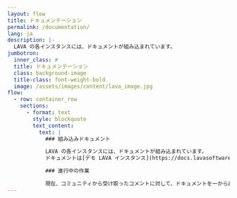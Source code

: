 ```yaml
---
layout: flow
title: ドキュメンテーション
permalink: /documentation/
lang: ja
description: |-
  LAVA の各インスタンスには、ドキュメントが組み込まれています。
jumbotron:
  inner_class: #
  title: ドキュメンテーション
  class: background-image
  title-class: font-weight-bold
  image: /assets/images/content/lava_image.jpg
flow:
  - row: container_row
    sections:
      - format: text
        style: blockquote
        text_content:
          text: |
            ### 組み込みドキュメント

            LAVA の各インスタンスには、ドキュメントが組み込まれています。
            ドキュメントは[デモ LAVA インスタンス](https://docs.lavasoftware.org/lava/index.html)で読むことができます。

            ### 進行中の作業

            現在、コミュニティから受け取ったコメントに対して、ドキュメントを一から再編成し、書き換えています。 このドキュメントは[ドキュメントを読む](https://lava.readthedocs.io/)にあります。
---
```

